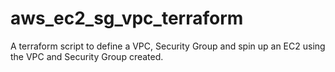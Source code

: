 # aws_ec2_sg_vpc_terraform
A terraform script to define a VPC, Security Group and spin up an EC2 using the VPC and Security Group created.
